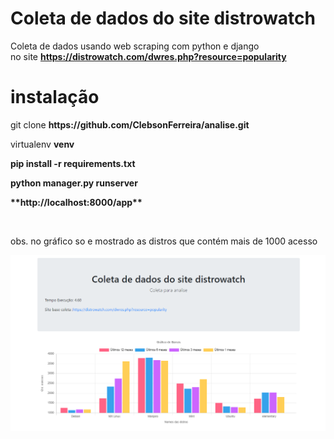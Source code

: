# Coleta de dados do site distrowatch 
Coleta de dados usando web scraping com python e django <br>
no site **https://distrowatch.com/dwres.php?resource=popularity**

# instalação 
<p>git clone <strong>https://github.com/ClebsonFerreira/analise.git</strong></p>
<p>virtualenv <strong>venv</strong></p>
<p><strong>pip install -r requirements.txt</strong></p>
<p><strong>python manager.py runserver</strong></p>
<p><strong>**http://localhost:8000/app**</strong></p>
<br>
<p>obs. no gráfico so e mostrado as distros que contém mais de 1000 acesso</p>
<img src="./screenshot.png">


